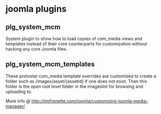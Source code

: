 # joomla plugins

## plg_system_mcm

System plugin to show how to load copies of com_media views and templates instead of their core counterparts for customization without hacking any core Joomla files.   

## plg_system_mcm_templates

These protostar com_media template overrides are customized to create a folder such as /images/asset/{assetid} if one does not esist. Then this folder is the open root level folder in the imageslist for browsing and uploading to.

More info @ http://jimfrenette.com/joomla/customizing-joomla-media-manager/  